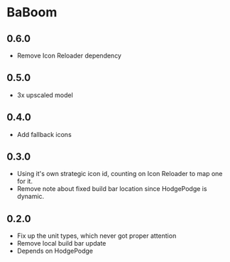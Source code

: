 # BaBoom

## 0.6.0

- Remove Icon Reloader dependency

## 0.5.0

- 3x upscaled model

## 0.4.0

- Add fallback icons

## 0.3.0

- Using it's own strategic icon id, counting on Icon Reloader to map one for it.
- Remove note about fixed build bar location since HodgePodge is dynamic.

## 0.2.0

- Fix up the unit types, which never got proper attention
- Remove local build bar update
- Depends on HodgePodge
